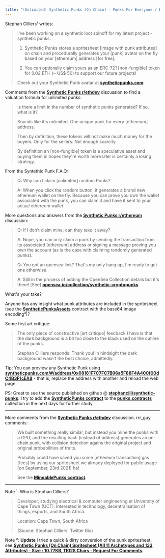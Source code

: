 ```yaml
---
title: "(Unlimited) Synthetic Punks (On Chain) - Punks For Everyone / Every Ethereum Account / Address by Stephan Cilliers Et Al - What's Your Take?"
---
```


Stephan Cilliers¹ writes:

> I've been working on a synthetic loot spinoff for my latest project - synthetic punks.
>
> 1) Synthetic Punks stores a spritesheet [image with punk attributes] on chain and procedurally generates your [punk] avatar on the fly based on your [ethereum] address [for free].
>
> 2) You can optionally claim yours as an ERC-721 [non-fungible] token for 0.02 ETH (~ US$ 50) to support our future projects!
>
>  Check out your Synthetic Punk avatar
> at [**syntheticpunks.com**](https://syntheticpunks.com)


<!-- more -->


Comments from the [**Synthetic Punks r/ethdev**](https://old.reddit.com/r/ethdev/comments/svwgbj/onchain_unique_cryptopunks_generated_based_on/) discussion to find a valuation formula for unlimited punks:

> Is there a limit in the number of synthetic punks generated? If so, what is it?
>
> Sounds like it's unlimited. One unique punk for every [ethereum] address.
>
> Then by definition, these tokens will not make much money for the buyers. Only for the sellers. Not enough scarcity.
>
> By definition an [non-fungible] token is a speculative asset
>  and buying them in hopes they're worth more later is certainly a losing strategy.

From the Syntethic Punk F.A.Q:

> Q: Why can I claim [unlimited] random Punks?
>
> A: When you click the random button,
> it generates a brand new ethereum wallet on the fly.
> Because you can prove you own the wallet associated with the punk,
> you can claim it and have it sent to your actual ethereum wallet.


More questions and answers from the [**Synthetic Punks r/ethereum**](https://old.reddit.com/r/ethereum/comments/swdwed/onchain_unique_cryptopunks_generated_based_on/) discussion:

> Q: If I don’t claim mine, can they take it away?
>
> A: Nope, you can only claim a punk by sending
> the transaction from its associated [ethereum] address
> or signing a message proving you own the account (as is the case with claiming randomly generated punks).
>
>
> Q: You got an opensea link? That's my only hang up, I'm ready to get one otherwise.
>
> A:
> Still in the process of adding the OpenSea Collection details but it's there!
>  [See] [**opensea.io/collection/synthetic-cryptopunks**](https://opensea.io/collection/synthetic-cryptopunks).

What's your take?

Anyone has any insight what punk attributes are included in the spritesheet  (see the [**SyntheticPunksAssets**](https://etherscan.io/address/0x852aC0A51C27670751499360935a739E11533Fe0#code) contract with the base64 image encoding²)?

Some first art critique:

> The only piece of constructive [art critique] feedback I have is that the dark background is a bit too close to the black used on the outline of the punks.
>
>  Stephan Cilliers responds:
>  Thank you! In hindsight the dark background wasn't the best choice, admittedly.


Tip:  You can preview any Synthetic Punk using
[**syntheticpunks.com/#/address/0x08181F7C7FC7B06a5F88F4A400f00dC4B3F1cEA8**](https://syntheticpunks.com/#/address/0x08181F7C7FC7B06a5F88F4A400f00dC4B3F1cEA8) - that is, replace the address with another and reload the web page.



PS: Great to see the source published on github @ [**stephancill/synthetic-punks**](https://github.com/stephancill/synthetic-punks).  I try to add the [**SyntheticPunks contract**](https://etherscan.io/address/0xaf9CE4B327A3b690ABEA6F78eCCBfeFFfbEa9FDf#code) to the [**punks.contracts**](https://github.com/cryptopunksnotdead/punks.contracts) collection in the next days for further study.

---
More comments from the [**Synthetic Punks r/ethdev**](https://old.reddit.com/r/ethdev/comments/svwgbj/onchain_unique_cryptopunks_generated_based_on/) discussion. rrr_guy comments:

> We built something really similar, but instead you mine the punks with a GPU,
> and the resulting hash (instead of address) generates
> an on-chain punk,
> with collision detection agains the original project and original probabilities of traits.
>
> Probably could have saved you some [ethereum transaction] gas [fees] by using our spritesheet
> we already deployed for public usage [on September, 23rd 2021] ha!
>
> See the [**MineablePunks contract**](https://etherscan.io/address/0x595a8974c1473717c4b5d456350cd594d9bda687#code ).

---
Note ¹:  Who is Stephan Cilliers?

> Developer, studying electrical & computer engineering at University of Cape Town (UCT). Interested in technology, decentralisation of things, esports, and South Africa.
>
> Location: Cape Town, South Africa
>
>  (Source: Stephan Cilliers' Twitter Bio)

Note ²:  **Update**  I tried a quick & dirty conversion of the punk spritesheet, see [**Synthetic Punks (On Chain) Spritesheet (All 11 Archetypes and 133 Attributes) - Size : 10.77KB, 11028 Chars - Request For Comments**](2022-02-21-synthetic-punks-spritesheet.md).


